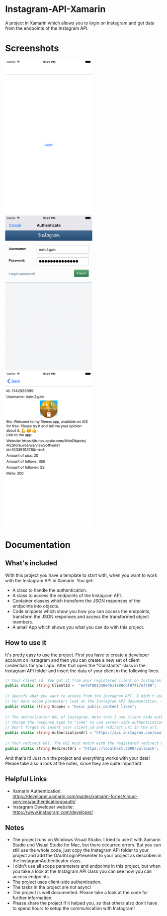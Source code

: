 # Instagram-API-Xamarin
A project in Xamarin which allows you to login on Instagram and get data from the endpoints of the Instagram API.

# Screenshots

<img src="Documentation/LoginButton.png" width="280"> <img src="Documentation/LoginScreen.png" width="280"> <img src="Documentation/Response.png" width="280">

# Documentation

## What's included
With this project you have a template to start with, when you want to work with the Instagram API in Xamarin.
You get:
* A class to handle the authentication.
* A class to access the endpoints of the Instagram API.
* Container classes which transform the JSON responses of the endpoints into objects.
* Code snippets which show you how you can access the endpoints, transform the JSON responses and access the transformed object members.
* A small App which shows you what you can do with this project.

<!-- You can also find the classes as NuGet package! Just follow the link in the helpful link section. -->

## How to use it
It's pretty easy to use the project. First you have to create a developer account on Instagram and then you can create a new set of client credentials for your app. After that open the "Constants" class in the Instagram API folder and insert the data of your client in the following lines.
```c#
// Your client id. You get it from your registered client on Instagram. (https://www.instagram.com/developer/clients/manage/)
public static string ClientId =  "eefbf801250e4611880cbf07417ef780";

// Specify what you want to access from the Instagram API. I didn't use all of them in this example.
// For more scope parameters look at the Instagram API documentation. (https://www.instagram.com/developer/authorization/)
public static string Scopes = "basic public_content likes";

// The authorization URL of Instagram. Note that I use client-side authentication in this example.
// Change the response_type to "code" to use server-side authentication. (https://www.instagram.com/developer/authentication/)
// Don't forget to insert your client_id and redirect_uri in the url.
public static string AuthorizationUrl = "https://api.instagram.com/oauth/authorize/?client_id=eefbf801250e4611880cbf07417ef780&redirect_uri=https://localhost:3000/callback&response_type=token";

// Your redirect URI. The URI must match with the registered redirect URI of your Instagram client. (https://www.instagram.com/developer/clients/manage/)
public static string RedirectUri = "https://localhost:3000/callback";
```
And that's it! Just run the project and everything works with your data! Please take also a look at the notes, since they are quite important.

## Helpful Links
* Xamarin Authentication: <br>
  https://developer.xamarin.com/guides/xamarin-forms/cloud-services/authentication/oauth/
* Instagram Developer website: <br>
  https://www.instagram.com/developer/
<!--* NuGet Package of the Instagram API classes: <br>
  https://www.nuget.org/packages/Temper.InstagramAPIXamarin.InstagramAPI?NormalizedVersion=1.0.0 -->

## Notes
* The project runs on Windows Visual Studio. I tried to use it with Xamarin Studio und Visual Studio for Mac, but there occurred errors. But you can still use the whole code, just copy the Instagram API folder to your project and add the OAuthLoginPresenter to your project as describen in the InstagramAuthenticator class.
* I didn't use all scope parameters and endpoints in this project, but when you take a look at the Instagram API class you can see how you can access endpoints.
* The project uses client-side authentication.
* The tasks in the project are not async!
* The project is well documented. Please take a look at the code for further information.
* Please share the project if it helped you, so that others also don't have to spend hours to setup the communication with Instagram!
